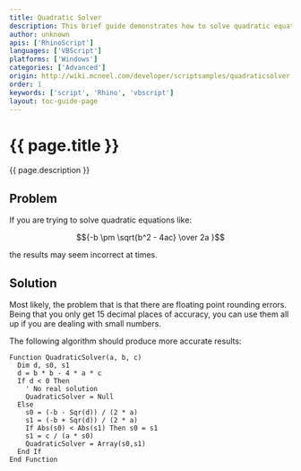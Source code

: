 ```yaml
---
title: Quadratic Solver
description: This brief guide demonstrates how to solve quadratic equations in RhinoScript.
author: unknown
apis: ['RhinoScript']
languages: ['VBScript']
platforms: ['Windows']
categories: ['Advanced']
origin: http://wiki.mcneel.com/developer/scriptsamples/quadraticsolver
order: 1
keywords: ['script', 'Rhino', 'vbscript']
layout: toc-guide-page
---
```


# {{ page.title }}

{{ page.description }}

## Problem

If you are trying to solve quadratic equations like:

$${-b \pm \sqrt{b^2 - 4ac} \over 2a }$$

the results may seem incorrect at times.

## Solution

Most likely, the problem that is that there are floating point rounding errors.  Being that you only get 15 decimal places of accuracy, you can use them all up if you are dealing with small numbers.

The following algorithm should produce more accurate results:

```vbnet
Function QuadraticSolver(a, b, c)
  Dim d, s0, s1
  d = b * b - 4 * a * c
  If d < 0 Then
    ' No real solution
    QuadraticSolver = Null
  Else
    s0 = (-b - Sqr(d)) / (2 * a)
    s1 = (-b + Sqr(d)) / (2 * a)
    If Abs(s0) < Abs(s1) Then s0 = s1
    s1 = c / (a * s0)
    QuadraticSolver = Array(s0,s1)
  End If
End Function
```
